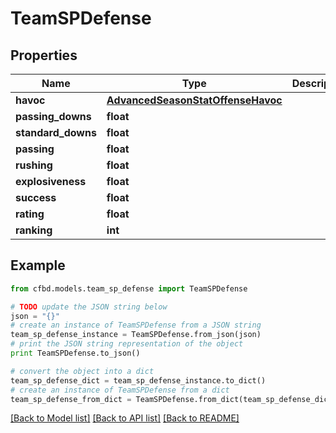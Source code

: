 # TeamSPDefense


## Properties
Name | Type | Description | Notes
------------ | ------------- | ------------- | -------------
**havoc** | [**AdvancedSeasonStatOffenseHavoc**](AdvancedSeasonStatOffenseHavoc.md) |  | 
**passing_downs** | **float** |  | 
**standard_downs** | **float** |  | 
**passing** | **float** |  | 
**rushing** | **float** |  | 
**explosiveness** | **float** |  | 
**success** | **float** |  | 
**rating** | **float** |  | 
**ranking** | **int** |  | 

## Example

```python
from cfbd.models.team_sp_defense import TeamSPDefense

# TODO update the JSON string below
json = "{}"
# create an instance of TeamSPDefense from a JSON string
team_sp_defense_instance = TeamSPDefense.from_json(json)
# print the JSON string representation of the object
print TeamSPDefense.to_json()

# convert the object into a dict
team_sp_defense_dict = team_sp_defense_instance.to_dict()
# create an instance of TeamSPDefense from a dict
team_sp_defense_from_dict = TeamSPDefense.from_dict(team_sp_defense_dict)
```
[[Back to Model list]](../README.md#documentation-for-models) [[Back to API list]](../README.md#documentation-for-api-endpoints) [[Back to README]](../README.md)


